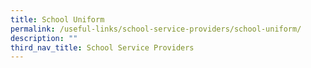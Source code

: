 ```yaml
---
title: School Uniform
permalink: /useful-links/school-service-providers/school-uniform/
description: ""
third_nav_title: School Service Providers
---
```


